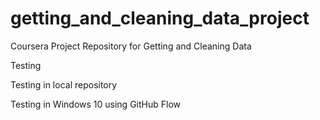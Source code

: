 # getting_and_cleaning_data_project
Coursera Project Repository for Getting and Cleaning Data

Testing

Testing in local repository

Testing in Windows 10 using GitHub Flow